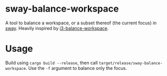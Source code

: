 # sway-balance-workspace

A tool to balance a workspace, or a subset thereof (the current focus) in 
[sway](https://github.com/swaywm/sway). Heavily inspired by [i3-balance-workspace](https://github.com/atreyasha/i3-balance-workspace/blob/main/i3_balance_workspace/i3_balance_workspace.py).

# Usage
Build using `cargo build --release`, then call `target/release/sway-balance-workspace`.
Use the `-f` argument to balance only the focus.
